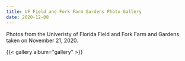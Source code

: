 ```yaml
---
title: UF Field and Fork Farm Gardens Photo Gallery
date: 2020-12-08
---
```

Photos from the Univeristy of Florida Field and Fork Farm and Gardens taken on November 21, 2020.

{{< gallery album="gallery" >}}
